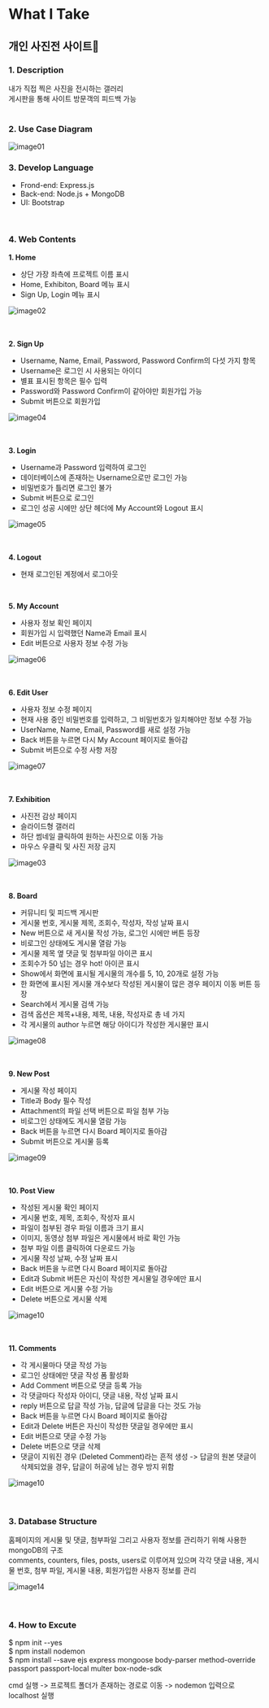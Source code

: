# What I Take

## 개인 사진전 사이트📸

### 1. Description
내가 직접 찍은 사진을 전시하는 갤러리  
게시판을 통해 사이트 방문객의 피드백 가능  
<br/>  
  
### 2. Use Case Diagram
![image01](https://github.com/sonemelody/What-I-take/assets/49124725/3c5d5a70-238c-4835-9960-b89f9eecb21b)
<br/>  

  
### 3. Develop Language
- Frond-end: Express.js
- Back-end: Node.js + MongoDB
- UI: Bootstrap
<br/>  

### 4. Web Contents  
**1. Home**

- 상단 가장 좌측에 프로젝트 이름 표시
- Home, Exhibiton, Board 메뉴 표시
- Sign Up, Login 메뉴 표시

![image02](https://github.com/sonemelody/What-I-take/assets/49124725/cb0f3161-b728-464d-98a5-a07be625a314)<br/>   
<br/>  

**2. Sign Up**

- Username, Name, Email, Password, Password Confirm의 다섯 가지 항목
- Username은 로그인 시 사용되는 아이디
- 별표 표시된 항목은 필수 입력
- Password와 Password Confirm이 같아야만 회원가입 가능
- Submit 버튼으로 회원가입

![image04](https://github.com/sonemelody/What-I-take/assets/49124725/ded37f88-c7df-4861-89ef-6169d57afb9d)<br/>  
<br/>  

**3. Login**

- Username과 Password 입력하여 로그인
- 데이터베이스에 존재하는 Username으로만 로그인 가능
- 비밀번호가 틀리면 로그인 불가
- Submit 버튼으로 로그인
- 로그인 성공 시에만 상단 헤더에 My Account와 Logout 표시

![image05](https://github.com/sonemelody/What-I-take/assets/49124725/0f0ef332-a97e-48e8-8a89-b27381e0fedf)<br/>  
<br/>  

**4. Logout**

- 현재 로그인된 계정에서 로그아웃
<br/>  

**5. My Account**

- 사용자 정보 확인 페이지
- 회원가입 시 입력했던 Name과 Email 표시
- Edit 버튼으로 사용자 정보 수정 가능

![image06](https://github.com/sonemelody/What-I-take/assets/49124725/ebf19fec-7289-4920-a13b-4151eb723913)<br/>  
<br/>  


**6. Edit User**  

- 사용자 정보 수정 페이지
- 현재 사용 중인 비밀번호를 입력하고, 그 비밀번호가 일치해야만 정보 수정 가능
- UserName, Name, Email, Password를 새로 설정 가능
- Back 버튼을 누르면 다시 My Account 페이지로 돌아감
- Submit 버튼으로 수정 사항 저장


![image07](https://github.com/sonemelody/What-I-take/assets/49124725/79f8efa9-6ad4-4233-a306-afce03d1c322)<br/>  
<br/>  


**7. Exhibition**  

- 사진전 감상 페이지
- 슬라이드형 갤러리
- 하단 썸네일 클릭하여 원하는 사진으로 이동 가능
- 마우스 우클릭 및 사진 저장 금지

![image03](https://github.com/sonemelody/What-I-take/assets/49124725/1f0daf15-fd42-44cb-9404-daf83ce7e1d0)<br/>  
<br/>  


**8. Board**  

- 커뮤니티 및 피드백 게시판
- 게시물 번호, 게시물 제목, 조회수, 작성자, 작성 날짜 표시
- New 버튼으로 새 게시물 작성 가능, 로그인 시에만 버튼 등장
- 비로그인 상태에도 게시물 열람 가능
- 게시물 제목 옆 댓글 및 첨부파일 아이콘 표시
- 조회수가 50 넘는 경우 hot! 아이콘 표시
- Show에서 화면에 표시될 게시물의 개수를 5, 10, 20개로 설정 가능
- 한 화면에 표시된 게시물 개수보다 작성된 게시물이 많은 경우 페이지 이동 버튼 등장
- Search에서 게시물 검색 가능
- 검색 옵션은 제목+내용, 제목, 내용, 작성자로 총 네 가지
- 각 게시물의 author 누르면 해당 아이디가 작성한 게시물만 표시


![image08](https://github.com/sonemelody/What-I-take/assets/49124725/bb7f7b1c-f133-45b5-ba0b-1556b7da39ca)<br/>  
<br/>  

**9. New Post**  

- 게시물 작성 페이지
- Title과 Body 필수 작성
- Attachment의 파일 선택 버튼으로 파일 첨부 가능
- 비로그인 상태에도 게시물 열람 가능
- Back 버튼을 누르면 다시 Board 페이지로 돌아감
- Submit 버튼으로 게시물 등록


![image09](https://github.com/sonemelody/What-I-take/assets/49124725/6ffa7773-3f83-45ec-8644-7fa76fc83149)<br/>  
<br/>  

**10. Post View**  

- 작성된 게시물 확인 페이지
- 게시물 번호, 제목, 조회수, 작성자 표시
- 파일이 첨부된 경우 파일 이름과 크기 표시
- 이미지, 동영상 첨부 파일은 게시물에서 바로 확인 가능
- 첨부 파일 이름 클릭하여 다운로드 가능
- 게시물 작성 날짜, 수정 날짜 표시
- Back 버튼을 누르면 다시 Board 페이지로 돌아감
- Edit과 Submit 버튼은 자신이 작성한 게시물일 경우에만 표시
- Edit 버튼으로 게시물 수정 가능
- Delete 버튼으로 게시물 삭제


![image10](https://github.com/sonemelody/What-I-take/assets/49124725/66968df8-8653-4dfb-9dc8-6dc3ef320906)<br/>  
<br/>  

**11. Comments**  

- 각 게시물마다 댓글 작성 가능
- 로그인 상태에만 댓글 작성 폼 활성화
- Add Comment 버튼으로 댓글 등록 가능
- 각 댓글마다 작성자 아이디, 댓글 내용, 작성 날짜 표시
- reply 버튼으로 답글 작성 가능, 답글에 답글을 다는 것도 가능
- Back 버튼을 누르면 다시 Board 페이지로 돌아감
- Edit과 Delete 버튼은 자신이 작성한 댓글일 경우에만 표시
- Edit 버튼으로 댓글 수정 가능
- Delete 버튼으로 댓글 삭제
- 댓글이 지워진 경우 (Deleted Comment)라는 흔적 생성 -> 답글의 원본 댓글이 삭제되었을 경우, 답글이 허공에 남는 경우 방지 위함


![image10](https://github.com/sonemelody/What-I-take/assets/49124725/66968df8-8653-4dfb-9dc8-6dc3ef320906)<br/>  
<br/>  



### 3. Database Structure
홈페이지의 게시물 및 댓글, 첨부파일 그리고 사용자 정보를 관리하기 위해 사용한 mongoDB의 구조  
comments, counters, files, posts, users로 이루어져 있으며 각각 댓글 내용, 게시물 번호, 첨부 파일, 게시물 내용, 회원가입한 사용자 정보를 관리

![image14](https://github.com/sonemelody/What-I-take/assets/49124725/396072bd-d909-4a61-a889-c950cc085556)<br/>  
<br/>  


### 4. How to Excute

$ npm init --yes  
$ npm install nodemon  
$ npm install --save ejs express mongoose body-parser method-override passport passport-local multer box-node-sdk  

cmd 실행
-> 프로젝트 폴더가 존재하는 경로로 이동
-> nodemon 입력으로 localhost 실행
